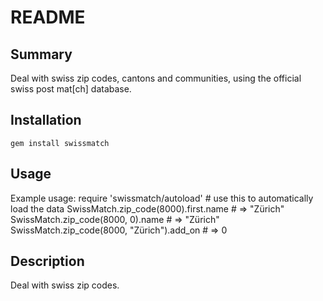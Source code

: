 README
======


Summary
-------
Deal with swiss zip codes, cantons and communities, using the official swiss post mat[ch]
database.



Installation
------------
`gem install swissmatch`



Usage
-----
Example usage:
    require 'swissmatch/autoload' # use this to automatically load the data
    SwissMatch.zip_code(8000).first.name        # => "Zürich"
    SwissMatch.zip_code(8000, 0).name           # => "Zürich"
    SwissMatch.zip_code(8000, "Zürich").add_on  # => 0



Description
-----------
Deal with swiss zip codes.

